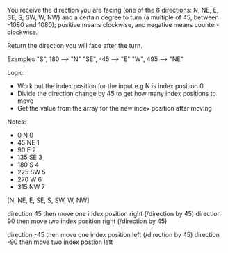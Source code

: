 You receive the direction you are facing (one of the 8 directions: N, NE, E, SE, S, SW, W, NW) and a certain degree to turn (a multiple of 45, between -1080 and 1080); positive means clockwise, and negative means counter-clockwise.

Return the direction you will face after the turn.

Examples
"S",  180  -->  "N"
"SE", -45  -->  "E"
"W",  495  -->  "NE"

Logic:
- Work out the index position for the input e.g N is index position 0
- Divide the direction change by 45 to get how many index positions to move
- Get the value from the array for the new index position after moving

Notes:
- 0 N 0
- 45 NE 1
- 90 E 2
- 135 SE 3
- 180 S 4
- 225 SW 5
- 270 W 6
- 315 NW 7

[N, NE, E, SE, S, SW, W, NW]

direction 45 then move one index position right (/direction by 45)
direction 90 then move two index position right (/direction by 45)

direction -45 then move one index position left (/direction by 45)
direction -90 then move two index postion left